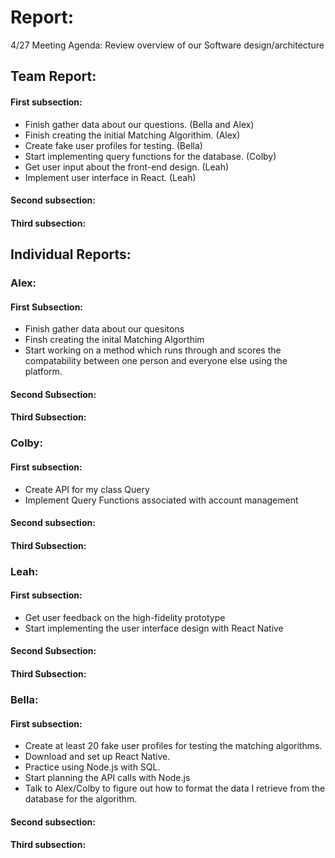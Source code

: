 # Report:

4/27 Meeting Agenda:
Review overview of our Software design/architecture


## Team Report:
#### First subsection:
- Finish gather data about our questions. (Bella and Alex)
- Finish creating the initial Matching Algorithim. (Alex)
- Create fake user profiles for testing. (Bella)
- Start implementing query functions for the database. (Colby)
- Get user input about the front-end design. (Leah)
- Implement user interface in React. (Leah)

#### Second subsection:


#### Third subsection:


## Individual Reports:

### Alex:
#### First Subsection:
- Finish gather data about our quesitons
- Finsh creating the inital Matching Algorthim
- Start working on a method which runs through and
  scores the compatability between one person and
  everyone else using the platform.

#### Second Subsection:


#### Third Subsection:


### Colby:
#### First subsection:
- Create API for my class Query
- Implement Query Functions associated with account management

#### Second subsection: 


#### Third Subsection:


### Leah:
#### First subsection:
- Get user feedback on the high-fidelity prototype 
- Start implementing the user interface design with React Native

#### Second Subsection:


#### Third Subsection:


### Bella:
#### First subsection:
- Create at least 20 fake user profiles for testing the matching algorithms.
- Download and set up React Native.
- Practice using Node.js with SQL.
- Start planning the API calls with Node.js
- Talk to Alex/Colby to figure out how to format the data I retrieve from the database for the algorithm.

#### Second subsection:


#### Third subsection:

